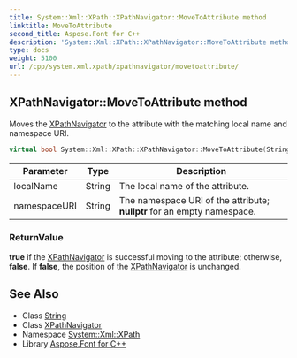 ```yaml
---
title: System::Xml::XPath::XPathNavigator::MoveToAttribute method
linktitle: MoveToAttribute
second_title: Aspose.Font for C++
description: 'System::Xml::XPath::XPathNavigator::MoveToAttribute method. Moves the XPathNavigator to the attribute with the matching local name and namespace URI in C++.'
type: docs
weight: 5100
url: /cpp/system.xml.xpath/xpathnavigator/movetoattribute/
---
```

## XPathNavigator::MoveToAttribute method


Moves the [XPathNavigator](../) to the attribute with the matching local name and namespace URI.

```cpp
virtual bool System::Xml::XPath::XPathNavigator::MoveToAttribute(String localName, String namespaceURI)
```


| Parameter | Type | Description |
| --- | --- | --- |
| localName | String | The local name of the attribute. |
| namespaceURI | String | The namespace URI of the attribute; **nullptr** for an empty namespace. |

### ReturnValue

**true** if the [XPathNavigator](../) is successful moving to the attribute; otherwise, **false**. If **false**, the position of the [XPathNavigator](../) is unchanged.

## See Also

* Class [String](../../../system/string/)
* Class [XPathNavigator](../)
* Namespace [System::Xml::XPath](../../)
* Library [Aspose.Font for C++](../../../)

